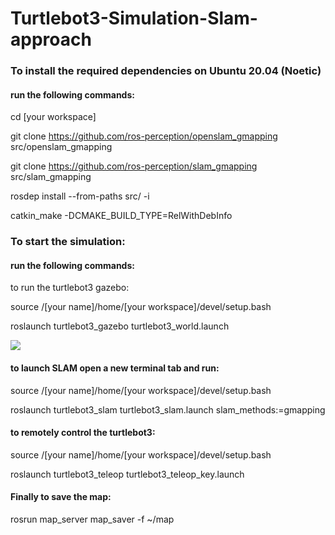 # Turtlebot3-Simulation-Slam-approach

### To install the required dependencies on Ubuntu 20.04 (Noetic)
#### run the following commands:

cd [your workspace]

git clone https://github.com/ros-perception/openslam_gmapping src/openslam_gmapping

git clone https://github.com/ros-perception/slam_gmapping src/slam_gmapping

rosdep install --from-paths src/ -i

catkin_make -DCMAKE_BUILD_TYPE=RelWithDebInfo

### To start the simulation: 

#### run the following commands: 

to run the turtlebot3 gazebo:

source /[your name]/home/[your workspace]/devel/setup.bash 

roslaunch turtlebot3_gazebo turtlebot3_world.launch

![](https://imgur.com/pMLVPz2)
 
#### to launch SLAM open a new terminal tab and run: 

source /[your name]/home/[your workspace]/devel/setup.bash 


roslaunch turtlebot3_slam turtlebot3_slam.launch slam_methods:=gmapping


#### to remotely control the turtlebot3: 

source /[your name]/home/[your workspace]/devel/setup.bash


roslaunch turtlebot3_teleop turtlebot3_teleop_key.launch


#### Finally to save the map: 

rosrun map_server map_saver -f ~/map

